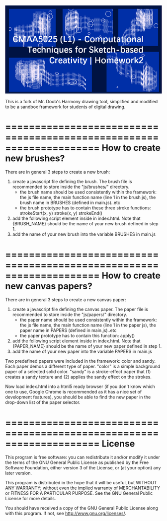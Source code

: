![image](https://github.com/Nikki29o/Stroke-Jellyfish/blob/main/img/085ae55398214d56d8a507473adb0e5.png)



This is a fork of Mr. Doob's Harmony drawing tool, simplified
and modified to be a sandbox framework for students of digital
drawing.


====================================================================
How to create new brushes?
====================================================================
There are in general 3 steps to create a new brush:
1. create a javascript file defining the brush. The brush file is
   recommended to store inside the "js/brushes/" directory.
   - the brush name should be used consistently within the framework:
     the js file name, the main function name (line 1 in the brush js),
     the brush name in BRUSHES (defined in main.js)..etc
   - the brush prototype has to contain these three stroke functions:
        strokeStart(x, y)
        stroke(x, y)
        strokeEnd()
2. add the following script element inside <body> in index.html. Note
   that {BRUSH_NAME} should be the name of your new brush defined in
   step 1.
   <script type="text/javascript" src="js/brushes/{BRUSH_NAME}.js"></script>
3. add the name of your new brush into the variable BRUSHES in main.js


====================================================================
How to create new canvas papers?
====================================================================
There are in general 3 steps to create a new canvas paper:
1. create a javascript file defining the canvas paper. The paper file is
   recommended to store inside the "js/papers/" directory.
   - the paper name should be used consistently within the framework:
     the js file name, the main function name (line 1 in the paper js),
     the paper name in PAPERS (defined in main.js)..etc
   - the paper prototype has to contain this function:
        apply()
2. add the following script element inside <body> in index.html. Note
   that {PAPER_NAME} should be the name of your new paper defined in
   step 1.
   <script type="text/javascript" src="js/papers/{PAPER_NAME}.js"></script>
3. add the name of your new paper into the variable PAPERS in main.js

Two predefined papers were included in the framework: color and sandy.
Each paper demos a different type of paper. "color" is a simple background
paper of a selected solid color. "sandy" is a stroke-effect paper that (1)
creates a sandy texture and (2) applies the sandy effect on the strokes.



Now load index.html into a html5 ready browser (if you don't know which
one to use, Google Chrome is recommended as it has a nice set of development
features), you should be able to find the new paper in the drop-down list
of the paper selector.



====================================================================
License
====================================================================
This program is free software: you can redistribute it and/or modify
it under the terms of the GNU General Public License as published by
the Free Software Foundation, either version 3 of the License, or
(at your option) any later version.

This program is distributed in the hope that it will be useful,
but WITHOUT ANY WARRANTY; without even the implied warranty of
MERCHANTABILITY or FITNESS FOR A PARTICULAR PURPOSE.  See the
GNU General Public License for more details.

You should have received a copy of the GNU General Public License
along with this program.  If not, see <http://www.gnu.org/licenses/>.
